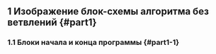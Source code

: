 ## 1 Изображение блок-схемы алгоритма без ветвлений {#part1}

### 1.1 Блоки начала и конца программы {#part1-1}
